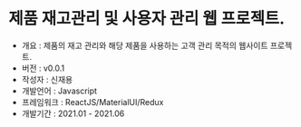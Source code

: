 # 제품 재고관리 및 사용자 관리 웹 프로젝트.
* 개요 : 제품의 재고 관리와 해당 제품을 사용하는 고객 관리 목적의 웹사이트 프로젝트.
* 버전 : v0.0.1
* 작성자 : 신재용
* 개발언어 : Javascript
* 프레임워크 : ReactJS/MaterialUI/Redux
* 개발기간 : 2021.01 - 2021.06
